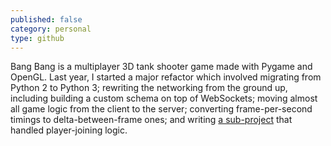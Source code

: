 ```yaml
---
published: false
category: personal
type: github
---
```

Bang Bang is a multiplayer 3D tank shooter game made with Pygame and OpenGL.
Last year, I started a major refactor which involved migrating from Python 2 to
Python 3; rewriting the networking from the ground up, including building a
custom schema on top of WebSockets; moving almost all game logic from the
client to the server; converting frame-per-second timings to
delta-between-frame ones; and writing [a
sub-project](https://github.com/byronsharman/playground) that handled
player-joining logic.

